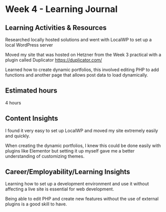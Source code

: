 # Week 4 - Learning Journal

## Learning Activities & Resources
Researched locally hosted solutions and went with LocalWP to set up a local WordPress server

Moved my site that was hosted on Hetzner from the Week 3 practical with a plugin called Duplicator https://duplicator.com/

Learned how to create dynamic portfolios, this involved editing PHP to add functions and another page that allows post data to load dynamically.

## Estimated hours
4 hours

## Content Insights
I found it very easy to set up LocalWP and moved my site extremely easily and quickly.

When creating the dynamic portfolios, I knew this could be done easily with plugins like Elementor but setting it up myself gave me a better understanding of customizing themes.


## Career/Employability/Learning Insights
Learning how to set up a development environment and use it without affecting a live site is essential for web development.

Being able to edit PHP and create new features without the use of external plugins is a good skill to have.
